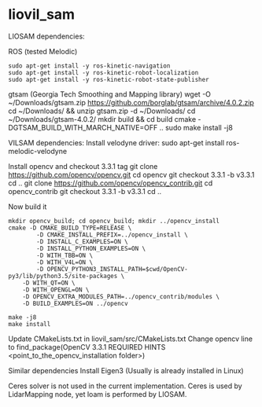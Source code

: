 # liovil_sam

LIOSAM dependencies:

ROS (tested Melodic)

    sudo apt-get install -y ros-kinetic-navigation
    sudo apt-get install -y ros-kinetic-robot-localization
    sudo apt-get install -y ros-kinetic-robot-state-publisher

gtsam (Georgia Tech Smoothing and Mapping library)
    wget -O ~/Downloads/gtsam.zip https://github.com/borglab/gtsam/archive/4.0.2.zip
    cd ~/Downloads/ && unzip gtsam.zip -d ~/Downloads/
    cd ~/Downloads/gtsam-4.0.2/
    mkdir build && cd build
    cmake -DGTSAM_BUILD_WITH_MARCH_NATIVE=OFF ..
    sudo make install -j8
    
VILSAM dependencies:
  Install velodyne driver:
    sudo apt-get install ros-melodic-velodyne

  Install opencv and checkout 3.3.1 tag
    git clone https://github.com/opencv/opencv.git
    cd opencv
    git checkout 3.3.1 -b v3.3.1
    cd ..
    git clone https://github.com/opencv/opencv_contrib.git
    cd opencv_contrib
    git checkout 3.3.1 -b v3.3.1
    cd ..

  Now build it
    
    mkdir opencv_build; cd opencv_build; mkdir ../opencv_install
    cmake -D CMAKE_BUILD_TYPE=RELEASE \
            -D CMAKE_INSTALL_PREFIX=../opencv_install \
            -D INSTALL_C_EXAMPLES=ON \
            -D INSTALL_PYTHON_EXAMPLES=ON \
            -D WITH_TBB=ON \
            -D WITH_V4L=ON \
            -D OPENCV_PYTHON3_INSTALL_PATH=$cwd/OpenCV-py3/lib/python3.5/site-packages \
        -D WITH_QT=ON \
        -D WITH_OPENGL=ON \
        -D OPENCV_EXTRA_MODULES_PATH=../opencv_contrib/modules \
        -D BUILD_EXAMPLES=ON ../opencv

    make -j8
    make install

  Update CMakeLists.txt in liovil_sam/src/CMakeLists.txt
    Change opencv line to
    find_package(OpenCV 3.3.1 REQUIRED HINTS <point_to_the_opencv_installation folder>)

Similar dependencies
  Install Eigen3 (Usually is already installed in Linux)
  
Ceres solver is not used in the current implementation. Ceres is used by LidarMapping node, yet loam is performed by LIOSAM.  
